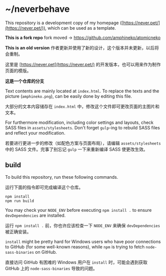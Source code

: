 # ~/neverbehave

This repository is a development copy of my homepage ([https://never.pet/](https://never.pet/)), which can be used as a template.

**This is a fork repo** fork moved -> https://github.com/amphineko/atomicneko

**This is an old version** 作者更新并使用了新的设计，这个版本并未更新，以后将会重制。

这里是 [https://never.pet](https://never.pet/) 的开发版本，也可以用来作为制作页面的模版。

**这是一个仓库的分支**

Text contents are mainly located at `index.html`. To replace the texts and the picture (`amphineko.png`), can be easily done by editing this file. 

大部分的文本内容储存在 `index.html` 中，修改这个文件即可更改页面的主图片和文本。

For furthermore modification, including color settings and layouts, check SASS files in `assets/stylesheets`. Don't forget `gulp`-ing to rebuild SASS files and reflect your modification.

若要进行更进一步的修改（如配色方案与页面布局），请编辑 `assets/stylesheets` 中的 SASS 文件。完事了别忘记 `gulp` 一下来重新编译 SASS 使更改生效。

## build

To build this repository, run these following commands.

运行下面的指令即可完成编译这个仓库。

```
npm install
npm run build
```

You may check your `NODE_ENV` before executing `npm install .` to ensure `devDependencies` are installed.

运行 `npm install .` 前，你也许应该检查一下 `NODE_ENV` 来确保 `devDependencies` 被正确安装。

`install` might be pretty hard for Windows users who have poor connections to GitHub (for some well-known reasons), while `npm` is trying to fetch `node-sass-binaries` on GitHub.

直接访问 GitHub 有困难的 Windows 用户在 `install` 时，可能会遇到获取 GitHub 上的 `node-sass-binaries` 导致的问题。
